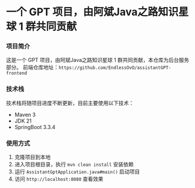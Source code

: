 # 一个 GPT 项目，由阿斌Java之路知识星球 1 群共同贡献

### 项目简介
这是一个 GPT 项目，由阿斌Java之路知识星球 1 群共同贡献，本仓库为后台服务部分。
前端仓库地址：`https://github.com/EndlessOvO/assistantGPT-frontend`
### 技术栈
技术栈将随项目进度不断更新，目前主要使用以下技术：

* Maven 3
* JDK 21
* SpringBoot 3.3.4

### 使用方式
1. 克隆项目到本地
2. 进入项目根目录，执行 `mvn clean install` 安装依赖
3. 运行 `AssistantGptApplication.java#main()` 启动项目
4. 访问 `http://localhost:8080` 查看效果
